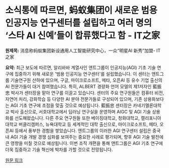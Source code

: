 # 소식통에 따르면, 蚂蚁集团이 새로운 범용 인공지능 연구센터를 설립하고 여러 명의 ‘스타 AI 신예’들이 합류했다고 함 - IT之家

**원제목:** 消息称蚂蚁集团新设通用人工智能研究中心，一众“明星AI 新秀”加盟- IT之家

**요약:** 최근 보도에 따르면, 알리바바 계열사인 앤트그룹이 인공지능(AGI) 기초 기술 연구에 집중하기 위해 새로운 '범용 인공지능 연구센터'를 설립했습니다.  이 센터는 앤트그룹 기술연구원 산하에 있으며,  구글, 마이크로소프트, 메타, 오픈AI 등 유수 기업 출신의  AI 전문가들이 대거 참여했습니다.  특히,  ALBERT 경량화 언어 모델의 제1저자인  藍振忠 박사가 센터장을 맡아 연구를 이끌고 있습니다.  센터의 주요 연구원들은  컴퓨터 비전, 자연어 처리, 강화학습 등 다양한 AI 분야 전문가들로 구성되어 있으며,  기존 상용화보다는 AGI 기초 연구에 초점을 맞출 것으로 예상됩니다.  藍振忠 센터장은  카네기멜론대학교 박사 출신으로,  서호대학교에서  딥러닝 연구실을 운영하며  AIGC 및 AGI 기술 상용화를 선도해왔습니다.  다른 주요 연구원들 또한  베이징대학교, 청화대학교, 캘리포니아대학교 버클리캠퍼스, 뉴욕대학교 등 세계적인 대학 출신으로,  마이크로소프트, 메타, 오픈AI 등에서 풍부한 경험을 쌓았습니다.  앤트그룹의 이러한 AGI 연구센터 설립은  중국 내 AGI 기술 개발 경쟁 심화를 보여주는 중요한 사례로 평가되며,  향후 AGI 기술 발전에 큰 영향을 미칠 것으로 예상됩니다.  이번 조직 개편을 통해 앤트그룹은 AGI 기초 연구에 더욱 집중하고 기술 혁신에 박차를 가할 것으로 전망됩니다.

[원문 링크](https://www.ithome.com/0/870/552.htm)
